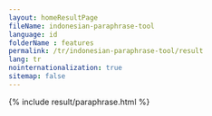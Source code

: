 ```yaml
---
layout: homeResultPage
fileName: indonesian-paraphrase-tool
language: id
folderName : features
permalink: /tr/indonesian-paraphrase-tool/result
lang: tr
nointernationalization: true
sitemap: false
---
```

{% include result/paraphrase.html %}

<script src="/js/result/paraprashing.js" data-foldername="{{page.folderName}}" data-lang="{{page.lang}}"></script>
